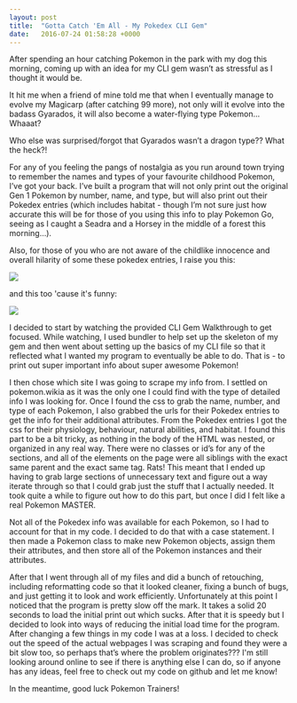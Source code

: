 ```yaml
---
layout: post
title:  "Gotta Catch 'Em All - My Pokedex CLI Gem"
date:   2016-07-24 01:58:28 +0000
---
```



After spending an hour catching Pokemon in the park with my dog this morning, coming up with an idea for my CLI gem wasn’t as stressful as I thought it would be. 

It hit me when a friend of mine told me that when I eventually manage to evolve my Magicarp (after catching 99 more), not only will it evolve into the badass Gyarados, it will also become a water-flying type Pokemon… Whaaat?

Who else was surprised/forgot that Gyarados wasn’t a dragon type?? What the heck?!

For any of you feeling the pangs of nostalgia as you run around town trying to remember the names and types of your favourite childhood Pokemon, I’ve got your back. I’ve built a program that will not only print out the original Gen 1 Pokemon by number, name, and type, but will also print out their Pokedex entries (which includes habitat - though I’m not sure just how accurate this will be for those of you using this info to play Pokemon Go, seeing as I caught a Seadra and a Horsey in the middle of a forest this morning…). 

Also, for those of you who are not aware of the childlike innocence and overall hilarity of some these pokedex entries, I raise you this:

![](http://25.media.tumblr.com/tumblr_m83b734B9m1qbumrto2_1280.jpg)

and this too 'cause it's funny:

![](http://i.imgur.com/ttB1e.png)

I decided to start by watching the provided CLI Gem Walkthrough to get focused. While watching, I used bundler to help set up the skeleton of my gem and then went about setting up the basics of my CLI file so that it reflected what I wanted my program to eventually be able to do. That is - to print out super important info about super awesome Pokemon!

I then chose which site I was going to scrape my info from. I settled on pokemon.wikia as it was the only one I could find with the type of detailed info I was looking for. Once I found the css to grab the name, number, and type of each Pokemon, I also grabbed the urls for their Pokedex entries to get the info for their additional attributes. From the Pokedex entries I got the css for their physiology, behaviour, natural abilities, and habitat. I found this part to be a bit tricky, as nothing in the body of the HTML was nested, or organized in any real way. There were no classes or id’s for any of the sections, and all of the elements on the page were all siblings with the exact same parent and the exact same tag. Rats! This meant that I ended up having to grab large sections of unnecessary text and figure out a way iterate through so that I could grab just the stuff that I actually needed. It took quite a while to figure out how to do this part, but once I did I felt like a real Pokemon MASTER.

Not all of the Pokedex info was available for each Pokemon, so I had to account for that in my code. I decided to do that with a case statement. I then made a Pokemon class to make new Pokemon objects, assign them their attributes, and then store all of the Pokemon instances and their attributes.

After that I went through all of my files and did a bunch of retouching, including reformatting code so that it looked cleaner, fixing a bunch of bugs, and just getting it to look and work efficiently. Unfortunately at this point I noticed that the program is pretty slow off the mark. It takes a solid 20 seconds to load the initial print out which sucks. After that it is speedy but I decided to look into ways of reducing the initial load time for the program. After changing a few things in my code I was at a loss. I decided to check out the speed of the actual webpages I was scraping and found they were a bit slow too, so perhaps that’s where the problem originates??? I'm still looking around online to see if there is anything else I can do, so if anyone has any ideas, feel free to check out my code on github and let me know!

In the meantime, good luck Pokemon Trainers! 

